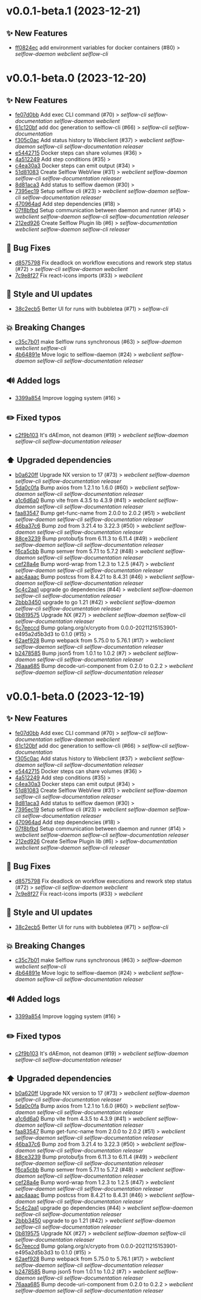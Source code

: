 # v0.0.1-beta.1 (2023-12-21)

## ✨ New Features

- [ff0824ec](https://github.com/selflow/selflow/commit/ff0824eca59f67661933f7ca02cf86d60e0cd262)  add environment variables for docker containers (#80) > *selflow-daemon* *webclient* *selflow-cli*

# v0.0.1-beta.0 (2023-12-20)

## ✨ New Features

- [fe07d0bb](https://github.com/selflow/selflow/commit/fe07d0bb3f35d6a9e8343bce24b5a75dd05d1f01)  Add exec CLI command (#70) > *selflow-cli* *selflow-documentation* *selflow-daemon* *webclient* 
- [61c120bf](https://github.com/selflow/selflow/commit/61c120bfc2f6b565c4314b76f3046108d581c5d2)  add doc generation to selflow-cli (#66) > *selflow-cli* *selflow-documentation* 
- [f305c0ac](https://github.com/selflow/selflow/commit/f305c0ac5ceaf4fbf48d2babebe991f2fd7686f2)  Add status history to Webclient (#37) > *webclient* *selflow-daemon* *selflow-cli* *selflow-documentation* *releaser* 
- [e5442715](https://github.com/selflow/selflow/commit/e5442715a527dc3e9df59333aa05299452f4b3fc)  Docker steps can share volumes (#36) > 
- [4a512249](https://github.com/selflow/selflow/commit/4a5122495dfaa06c83d241475d5bfd525fcc7dfa)  Add step conditions (#35) > 
- [c4ea30a3](https://github.com/selflow/selflow/commit/c4ea30a37b31919affae14cd93c0eb436e00682c)  Docker steps can emit output (#34) > 
- [51d81083](https://github.com/selflow/selflow/commit/51d8108316dcf1e4f97fbfbf24ba33234cf1d320)  Create Selflow WebView (#31) > *webclient* *selflow-daemon* *selflow-cli* *selflow-documentation* *releaser* 
- [8d81aca3](https://github.com/selflow/selflow/commit/8d81aca332adfe68c6aac9b4f43bde919f657d3d)  Add status to selflow daemon (#30) > 
- [7395ec19](https://github.com/selflow/selflow/commit/7395ec197912326f196c47fb06c17bc2f6be006b)  Setup selflow cli (#23) > *webclient* *selflow-daemon* *selflow-cli* *selflow-documentation* *releaser* 
- [470964ad](https://github.com/selflow/selflow/commit/470964ad4b4ff98f0aeb2fdd192697cd41524eb2)  Add step dependencies (#18) > 
- [07f8bfbd](https://github.com/selflow/selflow/commit/07f8bfbd98b1f4094bbe2c98ee6efa8914d8461b)  Setup communication between daemon and runner (#14) > *webclient* *selflow-daemon* *selflow-cli* *selflow-documentation* *releaser* 
- [212ed926](https://github.com/selflow/selflow/commit/212ed9268998388f47ef7e0e92f3bb79bf561a1a)  Create Selflow Plugin lib (#6) > *selflow-documentation* *webclient* *selflow-daemon* *selflow-cli* *releaser* 

## 🐛 Bug Fixes

- [d8575798](https://github.com/selflow/selflow/commit/d857579856077cedac4170880ee8f56afdca3965)  Fix deadlock on workflow executions and rework step status (#72) > *selflow-cli* *selflow-daemon* *webclient* 
- [7c9e8f27](https://github.com/selflow/selflow/commit/7c9e8f2770e07f69f362e2a97437cb79d7d70796)  Fix react-icons imports (#33) > *webclient* 

## 💄 Style and UI updates
- [38c2ecb5](https://github.com/selflow/selflow/commit/38c2ecb583885f110b450d6e0ac821ecffce3964)  Better UI for runs with bubbletea (#71) > *selflow-cli* 



## 💥 Breaking Changes

- [c35c7b01](https://github.com/selflow/selflow/commit/c35c7b01aae1abea98358769fa4164d2d721fbaf)  make Selflow runs synchronous (#63) > *selflow-daemon* *webclient* *selflow-cli* 
- [4b64891e](https://github.com/selflow/selflow/commit/4b64891e00fda290bb50f46b15c339117d199f85)  Move logic to selflow-daemon (#24) > *webclient* *selflow-daemon* *selflow-cli* *selflow-documentation* *releaser* 











## 🔊 Added logs

- [3399a854](https://github.com/selflow/selflow/commit/3399a8549e767e0affd3b4aaab002d522b86f0d2)  Improve logging system (#16) > 






## ✏️ Fixed typos

- [c2f9b103](https://github.com/selflow/selflow/commit/c2f9b103f48f5081c6913b111d0bdea6d10e0ec6)  It&#x27;s dAEmon, not deamon (#19) > *webclient* *selflow-daemon* *selflow-cli* *selflow-documentation* *releaser* 

## ⬆️ Upgraded dependencies

- [b0a620ff](https://github.com/selflow/selflow/commit/b0a620ff0385b3c6a5fde508f2ccb1a38a3d577b)  Upgrade NX version to 17 (#73) > *webclient* *selflow-daemon* *selflow-cli* *selflow-documentation* *releaser* 
- [5da0c0fa](https://github.com/selflow/selflow/commit/5da0c0faca7e274320854c7c9eb2147a33d9d1eb)  Bump axios from 1.2.1 to 1.6.0 (#60) > *webclient* *selflow-daemon* *selflow-cli* *selflow-documentation* *releaser* 
- [a1c6d6a0](https://github.com/selflow/selflow/commit/a1c6d6a026d3608c1ff4cf8f9dbe99c3b3418640)  Bump vite from 4.3.5 to 4.3.9 (#41) > *webclient* *selflow-daemon* *selflow-cli* *selflow-documentation* *releaser* 
- [faa83547](https://github.com/selflow/selflow/commit/faa83547386d9bdc589a7351ac6e6047cc0e3f86)  Bump get-func-name from 2.0.0 to 2.0.2 (#51) > *webclient* *selflow-daemon* *selflow-cli* *selflow-documentation* *releaser* 
- [46ba37c6](https://github.com/selflow/selflow/commit/46ba37c664a9cf9066af2ecc484cd98a76714e33)  Bump zod from 3.21.4 to 3.22.3 (#50) > *webclient* *selflow-daemon* *selflow-cli* *selflow-documentation* *releaser* 
- [88ce3239](https://github.com/selflow/selflow/commit/88ce32390e778992d5ce99abd6bd435d372771d0)  Bump protobufjs from 6.11.3 to 6.11.4 (#49) > *webclient* *selflow-daemon* *selflow-cli* *selflow-documentation* *releaser* 
- [f6ca5cbb](https://github.com/selflow/selflow/commit/f6ca5cbba2d03abbfbd94456263b3ff6c86a8c08)  Bump semver from 5.7.1 to 5.7.2 (#48) > *webclient* *selflow-daemon* *selflow-cli* *selflow-documentation* *releaser* 
- [cef28a4e](https://github.com/selflow/selflow/commit/cef28a4e90ff10076e1dfdc6d936ecf2a246b3d6)  Bump word-wrap from 1.2.3 to 1.2.5 (#47) > *webclient* *selflow-daemon* *selflow-cli* *selflow-documentation* *releaser* 
- [aac4aaac](https://github.com/selflow/selflow/commit/aac4aaacc336e1796f6e034b73a75a1ddd34714f)  Bump postcss from 8.4.21 to 8.4.31 (#46) > *webclient* *selflow-daemon* *selflow-cli* *selflow-documentation* *releaser* 
- [5c4c2aa1](https://github.com/selflow/selflow/commit/5c4c2aa107c90b1593af585c3ed22173254afaa2)  upgrade go dependencies (#44) > *webclient* *selflow-daemon* *selflow-cli* *selflow-documentation* *releaser* 
- [2bbb3450](https://github.com/selflow/selflow/commit/2bbb34509ce7c20aef014b5f3acf0eafeda645b7)  upgrade to go 1.21 (#42) > *webclient* *selflow-daemon* *selflow-cli* *selflow-documentation* *releaser* 
- [0b819575](https://github.com/selflow/selflow/commit/0b8195750d91614249d8c47559ebd1c96d4f6665)  Upgrade NX (#27) > *webclient* *selflow-daemon* *selflow-cli* *selflow-documentation* *releaser* 
- [6c7eeccd](https://github.com/selflow/selflow/commit/6c7eeccdf82279a45cc0f5ec964788471bede4b2)  Bump golang.org/x/crypto from 0.0.0-20211215153901-e495a2d5b3d3 to 0.1.0 (#15) > 
- [62aef928](https://github.com/selflow/selflow/commit/62aef92896024494837a1c2ea815da36bc9acc0b)  Bump webpack from 5.75.0 to 5.76.1 (#17) > *webclient* *selflow-daemon* *selflow-cli* *selflow-documentation* *releaser* 
- [b2478585](https://github.com/selflow/selflow/commit/b247858579058c2232287cd73c0f23e47d126fa7)  Bump json5 from 1.0.1 to 1.0.2 (#7) > *webclient* *selflow-daemon* *selflow-cli* *selflow-documentation* *releaser* 
- [76aaa685](https://github.com/selflow/selflow/commit/76aaa6852308bbb778ff073b7b814422af498399)  Bump decode-uri-component from 0.2.0 to 0.2.2 > *webclient* *selflow-daemon* *selflow-cli* *selflow-documentation* *releaser*

# v0.0.1-beta.0 (2023-12-19)

## ✨ New Features

- [fe07d0bb](https://github.com/selflow/selflow/commit/fe07d0bb3f35d6a9e8343bce24b5a75dd05d1f01)  Add exec CLI command (#70) > *selflow-cli* *selflow-documentation* *selflow-daemon* *webclient* 
- [61c120bf](https://github.com/selflow/selflow/commit/61c120bfc2f6b565c4314b76f3046108d581c5d2)  add doc generation to selflow-cli (#66) > *selflow-cli* *selflow-documentation* 
- [f305c0ac](https://github.com/selflow/selflow/commit/f305c0ac5ceaf4fbf48d2babebe991f2fd7686f2)  Add status history to Webclient (#37) > *webclient* *selflow-daemon* *selflow-cli* *selflow-documentation* *releaser* 
- [e5442715](https://github.com/selflow/selflow/commit/e5442715a527dc3e9df59333aa05299452f4b3fc)  Docker steps can share volumes (#36) > 
- [4a512249](https://github.com/selflow/selflow/commit/4a5122495dfaa06c83d241475d5bfd525fcc7dfa)  Add step conditions (#35) > 
- [c4ea30a3](https://github.com/selflow/selflow/commit/c4ea30a37b31919affae14cd93c0eb436e00682c)  Docker steps can emit output (#34) > 
- [51d81083](https://github.com/selflow/selflow/commit/51d8108316dcf1e4f97fbfbf24ba33234cf1d320)  Create Selflow WebView (#31) > *webclient* *selflow-daemon* *selflow-cli* *selflow-documentation* *releaser* 
- [8d81aca3](https://github.com/selflow/selflow/commit/8d81aca332adfe68c6aac9b4f43bde919f657d3d)  Add status to selflow daemon (#30) > 
- [7395ec19](https://github.com/selflow/selflow/commit/7395ec197912326f196c47fb06c17bc2f6be006b)  Setup selflow cli (#23) > *webclient* *selflow-daemon* *selflow-cli* *selflow-documentation* *releaser* 
- [470964ad](https://github.com/selflow/selflow/commit/470964ad4b4ff98f0aeb2fdd192697cd41524eb2)  Add step dependencies (#18) > 
- [07f8bfbd](https://github.com/selflow/selflow/commit/07f8bfbd98b1f4094bbe2c98ee6efa8914d8461b)  Setup communication between daemon and runner (#14) > *webclient* *selflow-daemon* *selflow-cli* *selflow-documentation* *releaser* 
- [212ed926](https://github.com/selflow/selflow/commit/212ed9268998388f47ef7e0e92f3bb79bf561a1a)  Create Selflow Plugin lib (#6) > *selflow-documentation* *webclient* *selflow-daemon* *selflow-cli* *releaser* 

## 🐛 Bug Fixes

- [d8575798](https://github.com/selflow/selflow/commit/d857579856077cedac4170880ee8f56afdca3965)  Fix deadlock on workflow executions and rework step status (#72) > *selflow-cli* *selflow-daemon* *webclient* 
- [7c9e8f27](https://github.com/selflow/selflow/commit/7c9e8f2770e07f69f362e2a97437cb79d7d70796)  Fix react-icons imports (#33) > *webclient* 

## 💄 Style and UI updates
- [38c2ecb5](https://github.com/selflow/selflow/commit/38c2ecb583885f110b450d6e0ac821ecffce3964)  Better UI for runs with bubbletea (#71) > *selflow-cli* 



## 💥 Breaking Changes

- [c35c7b01](https://github.com/selflow/selflow/commit/c35c7b01aae1abea98358769fa4164d2d721fbaf)  make Selflow runs synchronous (#63) > *selflow-daemon* *webclient* *selflow-cli* 
- [4b64891e](https://github.com/selflow/selflow/commit/4b64891e00fda290bb50f46b15c339117d199f85)  Move logic to selflow-daemon (#24) > *webclient* *selflow-daemon* *selflow-cli* *selflow-documentation* *releaser* 











## 🔊 Added logs

- [3399a854](https://github.com/selflow/selflow/commit/3399a8549e767e0affd3b4aaab002d522b86f0d2)  Improve logging system (#16) > 






## ✏️ Fixed typos

- [c2f9b103](https://github.com/selflow/selflow/commit/c2f9b103f48f5081c6913b111d0bdea6d10e0ec6)  It&#x27;s dAEmon, not deamon (#19) > *webclient* *selflow-daemon* *selflow-cli* *selflow-documentation* *releaser* 

## ⬆️ Upgraded dependencies

- [b0a620ff](https://github.com/selflow/selflow/commit/b0a620ff0385b3c6a5fde508f2ccb1a38a3d577b)  Upgrade NX version to 17 (#73) > *webclient* *selflow-daemon* *selflow-cli* *selflow-documentation* *releaser* 
- [5da0c0fa](https://github.com/selflow/selflow/commit/5da0c0faca7e274320854c7c9eb2147a33d9d1eb)  Bump axios from 1.2.1 to 1.6.0 (#60) > *webclient* *selflow-daemon* *selflow-cli* *selflow-documentation* *releaser* 
- [a1c6d6a0](https://github.com/selflow/selflow/commit/a1c6d6a026d3608c1ff4cf8f9dbe99c3b3418640)  Bump vite from 4.3.5 to 4.3.9 (#41) > *webclient* *selflow-daemon* *selflow-cli* *selflow-documentation* *releaser* 
- [faa83547](https://github.com/selflow/selflow/commit/faa83547386d9bdc589a7351ac6e6047cc0e3f86)  Bump get-func-name from 2.0.0 to 2.0.2 (#51) > *webclient* *selflow-daemon* *selflow-cli* *selflow-documentation* *releaser* 
- [46ba37c6](https://github.com/selflow/selflow/commit/46ba37c664a9cf9066af2ecc484cd98a76714e33)  Bump zod from 3.21.4 to 3.22.3 (#50) > *webclient* *selflow-daemon* *selflow-cli* *selflow-documentation* *releaser* 
- [88ce3239](https://github.com/selflow/selflow/commit/88ce32390e778992d5ce99abd6bd435d372771d0)  Bump protobufjs from 6.11.3 to 6.11.4 (#49) > *webclient* *selflow-daemon* *selflow-cli* *selflow-documentation* *releaser* 
- [f6ca5cbb](https://github.com/selflow/selflow/commit/f6ca5cbba2d03abbfbd94456263b3ff6c86a8c08)  Bump semver from 5.7.1 to 5.7.2 (#48) > *webclient* *selflow-daemon* *selflow-cli* *selflow-documentation* *releaser* 
- [cef28a4e](https://github.com/selflow/selflow/commit/cef28a4e90ff10076e1dfdc6d936ecf2a246b3d6)  Bump word-wrap from 1.2.3 to 1.2.5 (#47) > *webclient* *selflow-daemon* *selflow-cli* *selflow-documentation* *releaser* 
- [aac4aaac](https://github.com/selflow/selflow/commit/aac4aaacc336e1796f6e034b73a75a1ddd34714f)  Bump postcss from 8.4.21 to 8.4.31 (#46) > *webclient* *selflow-daemon* *selflow-cli* *selflow-documentation* *releaser* 
- [5c4c2aa1](https://github.com/selflow/selflow/commit/5c4c2aa107c90b1593af585c3ed22173254afaa2)  upgrade go dependencies (#44) > *webclient* *selflow-daemon* *selflow-cli* *selflow-documentation* *releaser* 
- [2bbb3450](https://github.com/selflow/selflow/commit/2bbb34509ce7c20aef014b5f3acf0eafeda645b7)  upgrade to go 1.21 (#42) > *webclient* *selflow-daemon* *selflow-cli* *selflow-documentation* *releaser* 
- [0b819575](https://github.com/selflow/selflow/commit/0b8195750d91614249d8c47559ebd1c96d4f6665)  Upgrade NX (#27) > *webclient* *selflow-daemon* *selflow-cli* *selflow-documentation* *releaser* 
- [6c7eeccd](https://github.com/selflow/selflow/commit/6c7eeccdf82279a45cc0f5ec964788471bede4b2)  Bump golang.org/x/crypto from 0.0.0-20211215153901-e495a2d5b3d3 to 0.1.0 (#15) > 
- [62aef928](https://github.com/selflow/selflow/commit/62aef92896024494837a1c2ea815da36bc9acc0b)  Bump webpack from 5.75.0 to 5.76.1 (#17) > *webclient* *selflow-daemon* *selflow-cli* *selflow-documentation* *releaser* 
- [b2478585](https://github.com/selflow/selflow/commit/b247858579058c2232287cd73c0f23e47d126fa7)  Bump json5 from 1.0.1 to 1.0.2 (#7) > *webclient* *selflow-daemon* *selflow-cli* *selflow-documentation* *releaser* 
- [76aaa685](https://github.com/selflow/selflow/commit/76aaa6852308bbb778ff073b7b814422af498399)  Bump decode-uri-component from 0.2.0 to 0.2.2 > *webclient* *selflow-daemon* *selflow-cli* *selflow-documentation* *releaser*

